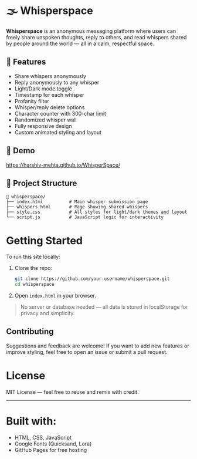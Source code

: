 # 🌫️ Whisperspace

**Whisperspace** is an anonymous messaging platform where users can freely share unspoken thoughts, reply to others, and read whispers shared by people around the world — all in a calm, respectful space.

## 🌟 Features

*  Share whispers anonymously
*  Reply anonymously to any whisper
*  Light/Dark mode toggle
*  Timestamp for each whisper
*  Profanity filter
*  Whisper/reply delete options
*  Character counter with 300-char limit
*  Randomized whisper wall
*  Fully responsive design
*  Custom animated styling and layout

## 🧪 Demo

https://harshiv-mehta.github.io/WhisperSpace/



## 📁 Project Structure

```
📂 whisperspace/
├── index.html          # Main whisper submission page
├── whispers.html       # Page showing shared whispers
├── style.css           # All styles for light/dark themes and layout
└── script.js           # JavaScript logic for interactivity
```

# Getting Started

To run this site locally:

1. Clone the repo:

   ```bash
   git clone https://github.com/your-username/whisperspace.git
   cd whisperspace
   ```

2. Open `index.html` in your browser.

> No server or database needed — all data is stored in localStorage for privacy and simplicity.

## Contributing

Suggestions and feedback are welcome! If you want to add new features or improve styling, feel free to open an issue or submit a pull request.

#  License

MIT License — feel free to reuse and remix with credit.

---

# Built with:

* HTML, CSS, JavaScript
* Google Fonts (Quicksand, Lora)
* GitHub Pages for free hosting
